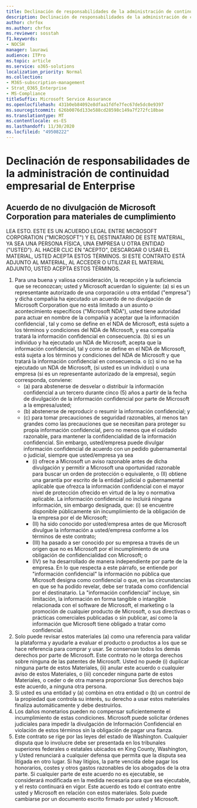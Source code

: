 ```yaml
---
title: Declinación de responsabilidades de la administración de continuidad empresarial de Enterprise
description: Declinación de responsabilidades de la administración de continuidad empresarial de Enterprise
author: chrfox
ms.author: chrfox
ms.reviewer: sosstah
f1.keywords:
- NOCSH
manager: laurawi
audience: ITPro
ms.topic: article
ms.service: o365-solutions
localization_priority: Normal
ms.collection:
- M365-subscription-management
- Strat_O365_Enterprise
- MS-Compliance
titleSuffix: Microsoft Service Assurance
ms.openlocfilehash: 431b0eb84092e8dfaa1fdfe7fec67de5dc0e9397
ms.sourcegitcommit: 626b0076d133e588cd28598c149a7f272fc18bae
ms.translationtype: MT
ms.contentlocale: es-ES
ms.lasthandoff: 11/30/2020
ms.locfileid: "49508222"
---
```

# <a name="enterprise-business-continuity-management-legal-disclaimer"></a>Declinación de responsabilidades de la administración de continuidad empresarial de Enterprise

## <a name="microsoft-corporation-non-disclosure-agreement-for-compliance-materials"></a>Acuerdo de no divulgación de Microsoft Corporation para materiales de cumplimiento

LEA ESTO. ESTE ES UN ACUERDO LEGAL ENTRE MICROSOFT CORPORATION ("MICROSOFT") Y EL DESTINATARIO DE ESTE MATERIAL, YA SEA UNA PERSONA FÍSICA, UNA EMPRESA U OTRA ENTIDAD ("USTED"). AL HACER CLIC EN "ACEPTO", DESCARGAR O USAR EL MATERIAL, USTED ACEPTA ESTOS TÉRMINOS. SI ESTE CONTRATO ESTÁ ADJUNTO AL MATERIAL, AL ACCEDER O UTILIZAR EL MATERIAL ADJUNTO, USTED ACEPTA ESTOS TÉRMINOS.

1. Para una buena y valiosa consideración, la recepción y la suficiencia que se reconozcan; usted y Microsoft acuerdan lo siguiente: (a) si es un representante autorizado de una corporación u otra entidad ("empresa") y dicha compañía ha ejecutado un acuerdo de no divulgación de Microsoft Corporation que no está limitado a un asunto o acontecimiento específicos ("Microsoft NDA"), usted tiene autoridad para actuar en nombre de la compañía y aceptar que la información confidencial , tal y como se define en el NDA de Microsoft, está sujeto a los términos y condiciones del NDA de Microsoft, y esa compañía tratará la información confidencial en consecuencia. (b) si es un individuo y ha ejecutado un NDA de Microsoft, acepta que la información confidencial, tal y como se define en el NDA de Microsoft, está sujeta a los términos y condiciones del NDA de Microsoft y que tratará la información confidencial en consecuencia. o (c) si no se ha ejecutado un NDA de Microsoft, (si usted es un individuo) o una empresa (si es un representante autorizado de la empresa), según corresponda, conviene: 
    - (a) para abstenerse de desvelar o distribuir la información confidencial a un tercero durante cinco (5) años a partir de la fecha de divulgación de la información confidencial por parte de Microsoft a la empresa/usted; 
    - (b) abstenerse de reproducir o resumir la información confidencial; y 
    - (c) para tomar precauciones de seguridad razonables, al menos tan grandes como las precauciones que se necesitan para proteger su propia información confidencial, pero no menos que el cuidado razonable, para mantener la confidencialidad de la información confidencial. Sin embargo, usted/empresa puede divulgar información confidencial de acuerdo con un pedido gubernamental o judicial, siempre que usted/empresa ya sea 
        - (i) ofrece a Microsoft un aviso razonable antes de dicha divulgación y permitir a Microsoft una oportunidad razonable para buscar un orden de protección o equivalente, o (II) obtiene una garantía por escrito de la entidad judicial o gubernamental aplicable que ofrezca la información confidencial con el mayor nivel de protección ofrecido en virtud de la ley o normativa aplicable. La información confidencial no incluirá ninguna información, sin embargo designada, que: (i) se encuentre disponible públicamente sin incumplimiento de la obligación de la empresa por el de Microsoft; 
        - (II) ha sido conocido por usted/empresa antes de que Microsoft divulgue la información a usted/empresa conforme a los términos de este contrato;
        - (III) ha pasado a ser conocido por su empresa a través de un origen que no es Microsoft por el incumplimiento de una obligación de confidencialidad con Microsoft; o
        - (IV) se ha desarrollado de manera independiente por parte de la empresa. En lo que respecta a este párrafo, se entiende por "información confidencial" la información no pública que Microsoft designa como confidencial o que, en las circunstancias en que se ha podido revelar, debe ser tratada como confidencial por el destinatario. La "información confidencial" incluye, sin limitación, la información en forma tangible o intangible relacionada con el software de Microsoft, el marketing o la promoción de cualquier producto de Microsoft, o sus directivas o prácticas comerciales publicadas o sin publicar, así como la información que Microsoft tiene obligado a tratar como confidencial.
2. Solo puede revisar estos materiales (a) como una referencia para validar la plataforma y ayudarle a evaluar el producto o productos a los que se hace referencia para comprar y usar. Se conservan todos los demás derechos por parte de Microsoft. Este contrato no le otorga derechos sobre ninguna de las patentes de Microsoft. Usted no puede (i) duplicar ninguna parte de estos Materiales, (ii) anular este acuerdo o cualquier aviso de estos Materiales, o (iii) conceder ninguna parte de estos Materiales, o ceder o de otra manera proporcionar Sus derechos bajo este acuerdo, a ninguna otra persona. 
3. Si usted es una entidad y (a) combina en otra entidad o (b) un control de la propiedad que controla su interés, su derecho a usar estos materiales finaliza automáticamente y debe destruirlos. 
4. Los daños monetarios pueden no compensar suficientemente el incumplimiento de estas condiciones.  Microsoft puede solicitar órdenes judiciales para impedir la divulgación de Información Confidencial en violación de estos términos sin la obligación de pagar una fianza.  
5. Este contrato se rige por las leyes del estado de Washington. Cualquier disputa que lo involucre debe ser presentada en los tribunales superiores federales o estatales ubicados en King County, Washington, y Usted renunciará a cualquier defensa que permita que la disputa sea litigada en otro lugar. Si hay litigios, la parte vencida debe pagar los honorarios, costes y otros gastos razonables de los abogados de la otra parte. Si cualquier parte de este acuerdo no es ejecutable, se considerará modificada en la medida necesaria para que sea ejecutable, y el resto continuará en vigor. Este acuerdo es todo el contrato entre usted y Microsoft en relación con estos materiales. Solo puede cambiarse por un documento escrito firmado por usted y Microsoft.
